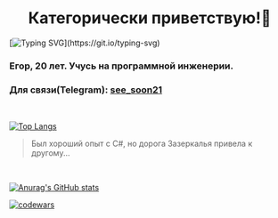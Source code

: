 ### <h1 align="center">Категорически приветствую!👋</h1>


[![Typing SVG](https://readme-typing-svg.herokuapp.com?color=%2336BCF7&lines=Готов+отдать+Java+свои+лучшие+годы+...)](https://git.io/typing-svg)
<h3>Егор, 20 лет. Учусь на программной инженерии. </h3>
<h3>Для связи(Telegram): <a href="https://t.me/see_soon21">see_soon21</a></h3><br/>

[![Top Langs](https://github-readme-stats.vercel.app/api/top-langs/?username=seesoon21&layout=compact)](https://github.com/anuraghazra/github-readme-stats)
> Был хороший опыт с C#, но дорога Зазеркалья привела к другому...

<br/>

[![Anurag's GitHub stats](https://github-readme-stats.vercel.app/api?username=seesoon21)](https://github.com/anuraghazra/github-readme-stats)


[![codewars](https://www.codewars.com/users/username/badges/small)](https://www.codewars.com/users/seesoon21)



<!--
**SeeSoon21/SeeSoon21** is a ✨ _special_ ✨ repository because its `README.md` (this file) appears on your GitHub profile.

Here are some ideas to get you started:

- 🔭 I’m currently working on ...
- 🌱 I’m currently learning ...
- 👯 I’m looking to collaborate on ...
- 🤔 I’m looking for help with ...
- 💬 Ask me about ...
- 📫 How to reach me: ...
- 😄 Pronouns: ...
- ⚡ Fun fact: ...
-->
